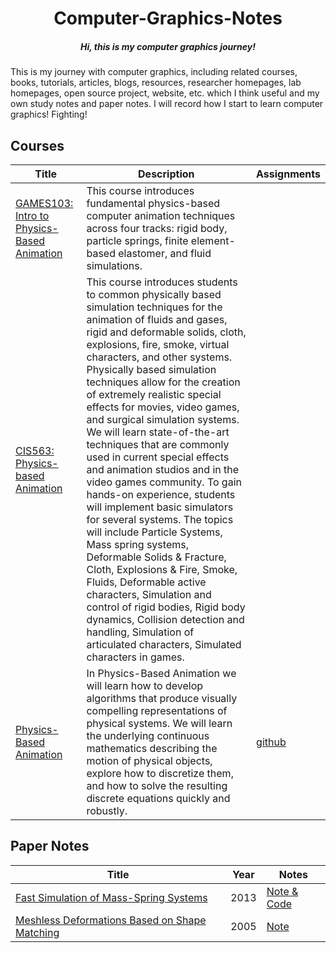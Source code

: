 <h1 align="center">Computer-Graphics-Notes</h1>
<h5 align="center">Hi, this is my computer graphics journey!</h5>
This is my journey with computer graphics, including related courses, books, tutorials, articles, blogs, resources, researcher homepages, lab homepages, open source project, website, etc. which I think useful and my own study notes and paper notes. I will record how I start to learn computer graphics! Fighting!

## Courses

| Title                                                                                                       | Description                                                                                                                                                                                                                                                                                                                                                                                                                                                                                                                                                                                                                                                                                                                                                                                                                                                                                                                                                                       | Assignments                                                         |
| ----------------------------------------------------------------------------------------------------------- | --------------------------------------------------------------------------------------------------------------------------------------------------------------------------------------------------------------------------------------------------------------------------------------------------------------------------------------------------------------------------------------------------------------------------------------------------------------------------------------------------------------------------------------------------------------------------------------------------------------------------------------------------------------------------------------------------------------------------------------------------------------------------------------------------------------------------------------------------------------------------------------------------------------------------------------------------------------------------------- | ------------------------------------------------------------------- |
| [GAMES103: Intro to Physics-Based Animation](http://games-cn.org/games103/)                                 | This course introduces fundamental physics-based computer animation techniques across four tracks: rigid body, particle springs, finite element-based elastomer, and fluid simulations.                                                                                                                                                                                                                                                                                                                                                                                                                                                                                                                                                                                                                                                                                                                                                                                           |                                                                     |
| [CIS563: Physics-based Animation](https://www.youtube.com/playlist?list=PL_a9tY9IhJuPuw5nu-WU7mG8T8MiX4JnY) | This course introduces students to common physically based simulation techniques for the animation of fluids and gases, rigid and deformable solids, cloth, explosions, fire, smoke, virtual characters, and other systems. Physically based simulation techniques allow for the creation of extremely realistic special effects for movies, video games, and surgical simulation systems. We will learn state-of-the-art techniques that are commonly used in current special effects and animation studios and in the video games community. To gain hands-on experience, students will implement basic simulators for several systems. The topics will include Particle Systems, Mass spring systems, Deformable Solids & Fracture, Cloth, Explosions & Fire, Smoke, Fluids, Deformable active characters, Simulation and control of rigid bodies, Rigid body dynamics, Collision detection and handling, Simulation of articulated characters, Simulated characters in games. |                                                                     |
| [Physics-Based Animation](https://www.youtube.com/playlist?list=PLTkE7n2CwG_PH09_q0Q7ttjqE2F9yGeM3)         | In Physics-Based Animation we will learn how to develop algorithms that produce visually compelling representations of physical systems. We will learn the underlying continuous mathematics describing the motion of physical objects, explore how to discretize them, and how to solve the resulting discrete equations quickly and robustly.                                                                                                                                                                                                                                                                                                                                                                                                                                                                                                                                                                                                                                   | [github](https://github.com/dilevin/CSC417-physics-based-animation) |

## Paper Notes

| Title                                                                                                                       | Year | Notes                                                      |
| --------------------------------------------------------------------------------------------------------------------------- | ---- | ---------------------------------------------------------- |
| [Fast Simulation of Mass-Spring Systems](https://users.cs.utah.edu/~ladislav/liu13fast/liu13fast.html)                      | 2013 | [Note & Code](https://github.com/liumu96/Fast-Mass-Spring) |
| [Meshless Deformations Based on Shape Matching](https://graphics.stanford.edu/courses/cs468-05-fall/Papers/p471-muller.pdf) | 2005 | [Note](./Physics%20Simulation/ShapeMatching.md)            |
